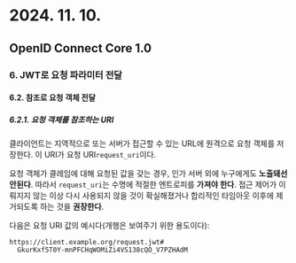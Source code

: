 # 2024. 11. 10.

## OpenID Connect Core 1.0

### 6. JWT로 요청 파라미터 전달

#### 6.2. 참조로 요청 객체 전달

##### 6.2.1. 요청 객체를 참조하는 URI

클라이언트는 지역적으로 또는 서버가 접근할 수 있는 URL에 원격으로 요청 객체를 저장한다. 이 URI가 요청 URI`request_uri`이다.

요청 객체가 클레임에 대해 요청된 값을 갖는 경우, 인가 서버 외에 누구에게도 **노출돼선 안된다**. 따라서 `request_uri`는 수명에 적절한 엔트로피를 **가져야 한다**. 접근 제어가 이뤄지지 않는 이상 다시 사용되지 않을 것이 확실해졌거나 합리적인 타임아웃 이후에 제거되도록 하는 것을 **권장한다**.

다음은 요청 URI 값의 예시다(개행은 보여주기 위한 용도이다):

```
https://client.example.org/request.jwt#
  GkurKxf5T0Y-mnPFCHqWOMiZi4VS138cQO_V7PZHAdM
```

